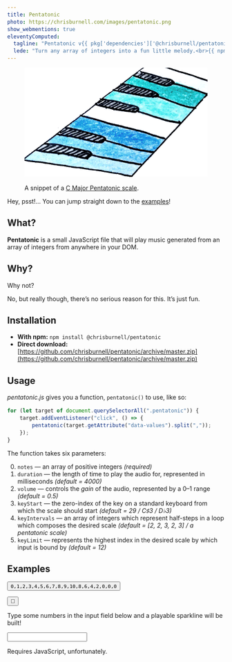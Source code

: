 ```yaml
---
title: Pentatonic
photo: https://chrisburnell.com/images/pentatonic.png
show_webmentions: true
eleventyComputed:
  tagline: "Pentatonic v{{ pkg['dependencies']['@chrisburnell/pentatonic'] | replace('^', '') }}"
  lede: "Turn any array of integers into a fun little melody.<br>{{ npm-pentatonic['downloads'] }} downloads in the last month <a href='https://www.npmjs.com/package/@chrisburnell/pentatonic'>on npm</a>.<br>{{ github-pentatonic['stargazers_count'] }} stargazers <a href='https://github.com/chrisburnell/pentatonic'>on GitHub</a>."
---
```


<figure>
    <picture>
        <source srcset="/images/pentatonic.webp" type="image/webp" />
        <img src="/images/pentatonic.png" alt="" role="presentation" loading="lazy">
    </picture>
    <figcaption><p>A snippet of a <a href="https://en.wikipedia.org/wiki/Pentatonic_scale">C Major Pentatonic scale</a>.</p></figcaption>
</figure>

<div class="box">
    <p>Hey, psst!… You can jump straight down to the <a href="#examples">examples</a>!</p>
</div>

## What?

**Pentatonic** is a small JavaScript file that will play music generated from an array of integers from anywhere in your DOM.

## Why?

Why not?

No, but really though, there’s no serious reason for this. It’s just fun.

## Installation

- **With npm:** `npm install @chrisburnell/pentatonic`
- **Direct download:** [https://github.com/chrisburnell/pentatonic/archive/master.zip](https://github.com/chrisburnell/pentatonic/archive/master.zip)

## Usage

*pentatonic.js* gives you a function, `pentatonic()` to use, like so:

```javascript
for (let target of document.querySelectorAll(".pentatonic")) {
    target.addEventListener("click", () => {
        pentatonic(target.getAttribute("data-values").split(","));
    });
}
```

The function takes six parameters:

0. `notes` — an array of positive integers *(required)*
0. `duration` — the length of time to play the audio for, represented in milliseconds *(default = 4000)*
0. `volume` — controls the *gain* of the audio, represented by a 0–1 range *(default = 0.5)*
0. `keyStart` — the zero-index of the key on a standard keyboard from which the scale should start *(default = 29 / C♯3 / D♭3)*
0. `keyIntervals` — an array of integers which represent half-steps in a loop which composes the desired scale *(default = [2, 2, 3, 2, 3] / a pentatonic scale)*
0. `keyLimit` — represents the highest index in the desired scale by which input is bound by *(default = 12)*

## Examples

<button id="button" class="button  pentatonic" data-values="0,1,2,3,4,5,6,7,8,9,10,8,6,4,2,0,0,0"><code>0,1,2,3,4,5,6,7,8,9,10,8,6,4,2,0,0,0</code></button>

<canvas id="sparkline" class="sparkline pentatonic" width="160" height="24" data-values="0,0,0,0,0,0,0,0,4,0,0,4,9,1,4,5,2,4,2,6,4,6,4,6,5,0"></canvas>

<button id="treasure" class="button" onclick="pentatonic([0,2,4,6,0,2,4,6,1,3,5,7,1,3,5,7,2,4,6,8,2,4,6,8,3,5,7,9,3,5,7,9,4,6,8,10,4,6,8,10,10,10,3,3,4,4,5,5,6,6,6,6,6,6], 8000, 0.5, 36, [1], 20)">🔑</button>

Type some numbers in the input field below and a playable sparkline will be built!

<p><input id="custom-input" type="text" pattern="[0-9]+" maxlength="26" oninput="fire()"></p>

<div>
    <canvas id="custom-sparkline" class="sparkline" width="160" height="24" tabindex="0"></canvas>
    <script>
        let input = document.querySelector("#custom-input");
        function fire() {
            input.value = input.value.replace(/(?![0-9])./gmi, "");
            sparkline("custom-sparkline", input.value.split(""));
        }
        document.querySelector("#custom-sparkline").addEventListener("click", function(event) {
            pentatonic(input.value.split(""), (160 * input.value.split("").length));
        });
    </script>
    <noscript>Requires JavaScript, unfortunately.</noscript>
</div>
